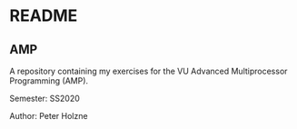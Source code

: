 # README

## AMP

A repository containing my exercises for the VU Advanced Multiprocessor Programming (AMP).

Semester:   SS2020

Author:     Peter Holzne
